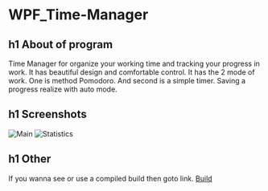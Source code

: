 # WPF_Time-Manager

h1 About of program
-----------------------------------
Time Manager for organize your working time and tracking your progress in work. It has beautiful design and comfortable control. It has the 2 mode of work. One is method Pomodoro. And second is a simple timer. Saving a progress realize with auto mode.

h1 Screenshots
-----------------------------------
![Main](https://cdn1.savepice.ru/uploads/2019/1/21/2bd902ef1e025af75b2062cd9625a03b-full.png)
![Statistics](https://cdn1.savepice.ru/uploads/2019/1/21/39d8abde1ab2acc2c4e20ea78afd871f-full.png)

h1 Other
-----------------------------------
If you wanna see or use a compiled build then goto link.
[Build](https://drive.google.com/file/d/1AQA2uTtHsdXLoOWnV5ZDBfdXKIe5lm5A/view?usp=sharing)
